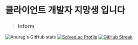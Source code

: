 # 클라이언트 개발자 지망생 입니다

> ### Inform
![Anurag's GitHub stats](https://github-readme-stats.vercel.app/api?username=dkdkdsa&show_icons=true&theme=radical&locale=kr)
[![Solved.ac Profile](http://mazassumnida.wtf/api/v2/generate_badge?boj=bos94330)](https://solved.ac/bos94330/)
[![GitHub Streak](https://github-readme-streak-stats.herokuapp.com?user=dkdkdsa&theme=neon-palenight&locale=ko)](https://git.io/streak-stats)
